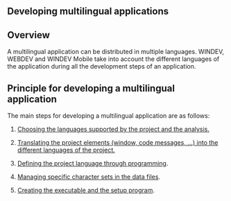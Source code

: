 
## Developing multilingual applications
			



<a name="NOTE1"></a>
<a name="NOTE1_1"></a>


## Overview
<a name="overview_ELTTEXTE000079"></a>
A multilingual application can be distributed in multiple languages. WINDEV, WEBDEV and WINDEV Mobile take into account the different languages of the application during all the development steps of an application.

<a name="NOTE2"></a>
<a name="NOTE2_1"></a>


## Principle for developing a multilingual application
<a name="principle_for_developing_multilingual_application_ELTTEXTE000103"></a>
The main steps for developing a multilingual application are as follows: 

1. [Choosing the languages supported by the project and the analysis.](../WDLang1/3054010.md)

2. [Translating the project elements (window, code messages, ...) into the different languages of the project.](../WDLang1/3054009.md)

3. [Defining the project language through programming](../WDLang1/3054012.md).

4. [Managing specific character sets in the data files](../WDLang1/3054017.md).

5. [Creating the executable and the setup program](../WDLang1/3054006.md).





